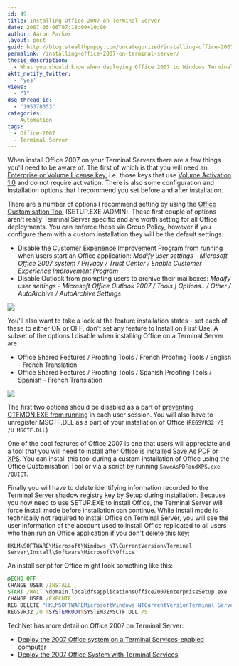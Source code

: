 ```yaml
---
id: 49
title: Installing Office 2007 on Terminal Server
date: 2007-05-06T07:18:00+10:00
author: Aaron Parker
layout: post
guid: http://blog.stealthpuppy.com/uncategorized/installing-office-2007-on-terminal-server
permalink: /installing-office-2007-on-terminal-server/
thesis_description:
  - What you should know when deploying Office 2007 to Windows Terminal Server
aktt_notify_twitter:
  - 'yes'
views:
  - "1"
dsq_thread_id:
  - "195378353"
categories:
  - Automation
tags:
  - Office-2007
  - Terminal Server
---
```

When install Office 2007 on your Terminal Servers there are a few things you'll need to be aware of. The first of which is that you will need an [Enterprise or Volume License key](http://support.microsoft.com/kb/828378), i.e. those keys that use [Volume Activation 1.0](http://www.microsoft.com/licensing/resources/vol/default.mspx) and do not require activation. There is also some configuration and installation options that I recommend you set before and after installation.

There are a number of options I recommend setting by using the [Office Customisation Tool](http://technet2.microsoft.com/Office/en-us/library/8faae8a0-a12c-4f7b-839c-24a66a531bb51033.mspx) (SETUP.EXE /ADMIN). These first couple of options aren't really Terminal Server specific and are worth setting for all Office deployments. You can enforce these via Group Policy, however if you configure them with a custom installation they will be the default settings:

* Disable the Customer Experience Improvement Program from running when users start an Office application: _Modify user settings - Microsoft Office 2007 system / Privacy / Trust Center / Enable Customer Experience Improvement Program_
* Disable Outlook from prompting users to archive their mailboxes: _Modify user settings - Microsoft Office Outlook 2007 / Tools | Options.. / Other / AutoArchive / AutoArchive Settings_

![]({{site.baseurl}}/media/2007/05/1000.14.1390.ModifyUserSettings.png)

You'll also want to take a look at the feature installation states - set each of these to either ON or OFF, don't set any feature to Install on First Use. A subset of the options I disable when installing Office on a Terminal Server are:

* Office Shared Features / Proofing Tools / French Proofing Tools / English - French Translation
* Office Shared Features / Proofing Tools / Spanish Proofing Tools / Spanish - French Translation

![]({{site.baseurl}}/media/2007/05/1000.14.1391.FeatureInstallationStates.png)

The first two options should be disabled as a part of [preventing CTFMON.EXE from running](http://support.microsoft.com/?kbid=823586) in each user session. You will also have to unregister MSCTF.DLL as a part of your installation of Office (`REGSVR32 /S /U MSCTF.DLL`)

One of the cool features of Office 2007 is one that users will appreciate and a tool that you will need to install after Office is installed [Save As PDF or XPS](http://www.microsoft.com/downloads/details.aspx?FamilyID=4d951911-3e7e-4ae6-b059-a2e79ed87041&DisplayLang=en). You can install this tool during a custom installation of Office using the Office Customisation Tool or via a script by running `SaveAsPDFandXPS.exe /QUIET`.

Finally you will have to delete identifying information recorded to the Terminal Server shadow registry key by Setup during installation. Because you now need to use SETUP.EXE to install Office, the Terminal Server will force Install mode before installation can continue. While Install mode is technically not required to install Office on Terminal Server, you will see the user information of the account used to install Office replicated to all users who then run an Office application if you don't delete this key:

`HKLM\SOFTWARE\Microsoft\Windows NT\CurrentVersion\Terminal Server\Install\Software\Microsoft\Office`

An install script for Office might look something like this:

```cmd
@ECHO OFF  
CHANGE USER /INSTALL  
START /WAIT \domain.localdfsapplicationsOffice2007EnterpriseSetup.exe  
CHANGE USER /EXECUTE  
REG DELETE "HKLMSOFTWAREMicrosoftWindows NTCurrentVersionTerminal ServerInstallSoftwareMicrosoftOffice" /f  
REGSVR32 /U %SYSTEMROOT%SYSTEM32MSCTF.DLL /S
```

TechNet has more detail on Office 2007 on Terminal Server:

* [Deploy the 2007 Office system on a Terminal Services-enabled computer](http://technet2.microsoft.com/Office/en-us/library/7e816caa-7c1c-4d78-ac28-693aa4ea58d81033.mspx?mfr=true)
* [Deploy the 2007 Office System with Terminal Services](http://www.microsoft.com/technet/technetmag/issues/2008/02/OfficeTS/default.aspx)
